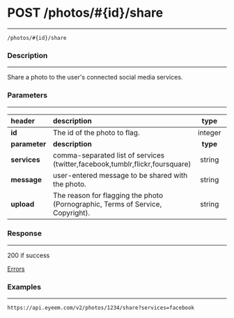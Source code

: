 # POST /photos/#{id}/share       
***
`/photos/#{id}/share`

### Description
***
Share a photo to the user's connected social media services.

### Parameters
***

|header| description| type |required? |default|
|:---------|:--------------|:----------:|:------------:|:------------:|
|**id**|The id of the photo to flag.|integer|x||
|**parameter**| **description**| **type** |**required?** |**default**|
|**services**|comma-separated list of services (twitter,facebook,tumblr,flickr,foursquare)|string|x||
|**message**|user-entered message to be shared with the photo.|string|||
|**upload**|The reason for flagging the photo (Pornographic, Terms of Service, Copyright).|string||0|

### Response
***


200 if success

[Errors](../../resources/errors.md#files)

### Examples
***

`https://api.eyeem.com/v2/photos/1234/share?services=facebook`



